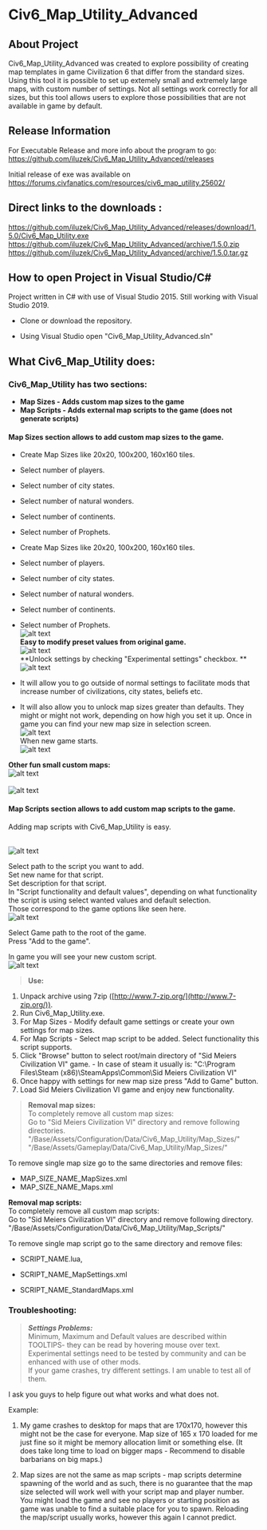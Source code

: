 # Civ6_Map_Utility_Advanced

## About Project
Civ6_Map_Utility_Advanced was created to explore possibility of creating map templates in game Civilization 6 that differ from the standard sizes. Using this tool it is possible to set up extemely small and extremely large maps, with custom number of settings. Not all settings work correctly for all sizes, but this tool allows users to explore those possibilities that are not available in game by default.

## Release Information
For Executable Release and more info about the program to go:
https://github.com/iluzek/Civ6_Map_Utility_Advanced/releases

Initial release of exe was available on https://forums.civfanatics.com/resources/civ6_map_utility.25602/

## Direct links to the downloads :
https://github.com/iluzek/Civ6_Map_Utility_Advanced/releases/download/1.5.0/Civ6_Map_Utility.exe
https://github.com/iluzek/Civ6_Map_Utility_Advanced/archive/1.5.0.zip
https://github.com/iluzek/Civ6_Map_Utility_Advanced/archive/1.5.0.tar.gz


## How to open Project in Visual Studio/C#
Project written in C# with use of Visual Studio 2015. Still working with Visual Studio 2019.

- Clone or download the repository.

- Using Visual Studio open "Civ6_Map_Utility_Advanced.sln"

## What Civ6_Map_Utility does:

### Civ6_Map_Utility has two sections:
- **Map Sizes - Adds custom map sizes to the game**
- **Map Scripts - Adds external map scripts to the game (does not generate scripts)**<br />
#### Map Sizes section allows to add custom map sizes to the game.

- Create Map Sizes like 20x20, 100x200, 160x160 tiles.
- Select number of players.
- Select number of city states.
- Select number of natural wonders.
- Select number of continents.
- Select number of Prophets.

- Create Map Sizes like 20x20, 100x200, 160x160 tiles.
- Select number of players.
- Select number of city states.
- Select number of natural wonders.
- Select number of continents.
- Select number of Prophets.
<br />![alt text](http://i.imgur.com/BtOyDyv.png)<br />
**Easy to modify preset values from original game.**
<br />![alt text](http://i.imgur.com/jByOQUh.png)<br />
**Unlock settings by checking "Experimental settings" checkbox. **
<br />![alt text](http://i.imgur.com/PsoICsA.png)<br />
- It will allow you to go outside of normal settings to facilitate mods that increase number of civilizations, city states, beliefs etc.
- It will also allow you to unlock map sizes greater than defaults. They might or might not work, depending on how high you set it up.
Once in game you can find your new map size in selection screen.
<br />![alt text](http://i.imgur.com/4qqQtqZ.png)<br />
When new game starts.
<br />![alt text](http://i.imgur.com/47OMJil.jpg)<br />

**Other fun small custom maps:**
<br />![alt text](http://i.imgur.com/q0WLlge.jpg)<br />
<br />![alt text](http://i.imgur.com/geeHLQD.jpg)<br />

#### Map Scripts section allows to add custom map scripts to the game.
  
Adding map scripts with Civ6_Map_Utility is easy.

<br />![alt text](http://i.imgur.com/scar8Ee.png)<br />

Select path to the script you want to add.  
Set new name for that script.  
Set description for that script.  
In "Script functionality and default values", depending on what functionality the script is using select wanted values and default selection.  
Those correspond to the game options like seen here.
<br />![alt text](http://i.imgur.com/RxiYhXa.png)<br />

Select Game path to the root of the game.  
Press "Add to the game".  
  
In game you will see your new custom script.
<br />![alt text](http://i.imgur.com/lOwFu51.png)<br />


> **Use:**  

1. Unpack archive using 7zip ([http://www.7-zip.org/](http://www.7-zip.org/)).
2. Run Civ6_Map_Utility.exe.
3. For Map Sizes - Modify default game settings or create your own settings for map sizes.
4. For Map Scripts - Select map script to be added. Select functionality this script supports.
5. Click "Browse" button to select root/main directory of "Sid Meiers Civilization VI" game. - In case of steam it usually is: "C:\Program Files\Steam (x86)\SteamApps\Common\Sid Meiers Civilization VI"
6. Once happy with settings for new map size press "Add to Game" button.
7. Load Sid Meiers Civilization VI game and enjoy new functionality.
  
> **Removal map sizes:**  
To completely remove all custom map sizes:  
Go to "Sid Meiers Civilization VI" directory and remove following directories.  
"/Base/Assets/Configuration/Data/Civ6_Map_Utility/Map_Sizes/"  
"/Base/Assets/Gameplay/Data/Civ6_Map_Utility/Map_Sizes/"  
  
To remove single map size go to the same directories and remove files:  

- MAP_SIZE_NAME_MapSizes.xml
- MAP_SIZE_NAME_Maps.xml
  
**Removal map scripts:**  
To completely remove all custom map scripts:  
Go to "Sid Meiers Civilization VI" directory and remove following directory.  
"/Base/Assets/Configuration/Data/Civ6_Map_Utility/Map_Scripts/"  
  
To remove single map script go to the same directory and remove files:  

- SCRIPT_NAME.lua,
- SCRIPT_NAME_MapSettings.xml  

- SCRIPT_NAME_StandardMaps.xml

### Troubleshooting:
> ***Settings Problems:***  
Minimum, Maximum and Default values are described within TOOLTIPS- they can be read by hovering mouse over text.  
Experimental settings need to be tested by community and can be enhanced with use of other mods.  
If your game crashes, try different settings. I am unable to test all of them.  
  
I ask you guys to help figure out what works and what does not.  
  
Example:  
1. My game crashes to desktop for maps that are 170x170, however this might not be the case for everyone. Map size of 165 x 170 loaded for me just fine so it might be memory allocation limit or something else. (It does take long time to load on bigger maps - Recommend to disable barbarians on big maps.)  
  
2. Map sizes are not the same as map scripts - map scripts determine spawning of the world and as such, there is no guarantee that the map size selected will work well with your script map and player number.  
You might load the game and see no players or starting position as game was unable to find a suitable place for you to spawn. Reloading the map/script usually works, however this again I cannot predict.  
